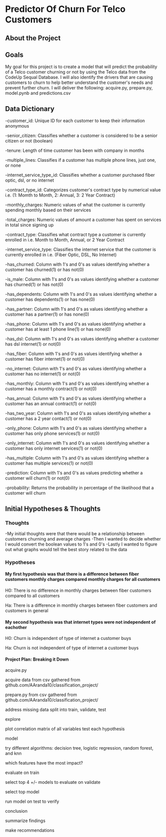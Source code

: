 # Predictor Of Churn For Telco Customers

## About the Project

## Goals

My goal for this project is to create a model that will predict the probability of a Telco customer churning or not by using the Telco data from the CodeUp Sequal Database. I will also identify the drivers that are causing customers to churn to help better understand the customer's needs and prevent further churn. I will deliver the following: acquire.py, prepare.py, model.pynb and predictions.csv

## Data Dictionary

-customer_id: Unique ID for each customer to keep their information anonymous   

-senior_citizen: Classifies whether a customer is considered to be a senior citizen or not (boolean)

-tenure: Length of time customer has been with company in months

-multiple_lines: Classifies if a customer has multiple phone lines, just one, or none

-internet_service_type_id: Classifies whether a customer purchased fiber optic, dsl, or no internet

-contract_type_id: Categorizes customer's contract type by numerical value i.e. (1: Momth to Month, 2: Annual, 3: 2 Year Contract)

-monthly_charges: Numeric values of what the customer is currently spending monthly based on their services

-total_charges: Numeric values of amount a customer has spent on services in total since signing up

-contract_type: Classifies what contract type a customer is currently enrolled in i.e. Month to Month, Annual, or 2 Year Contract  

-internet_service_type: Classifies the internet service that the customer is currently enrolled in i.e. (Fiber Optic, DSL, No Internet)

-has_churned: Column with 1's and 0's as values identifying whether a customer has churned(1) or has not(0)

-is_male: Column with 1's and 0's as values identifying whether a customer has churned(1) or has not(0)

-has_dependents: Column with 1's and 0's as values identifying whether a customer has dependents(1) or has none(0)    

-has_partner: Column with 1's and 0's as values identifying whether a customer has a partner(1) or has none(0)

-has_phone: Column with 1's and 0's as values identifying whether a customer has at least 1 phone line(1) or has none(0)

-has_dsl: Column with 1's and 0's as values identifying whether a customer has dsl internet(1) or not(0)

-has_fiber: Column with 1's and 0's as values identifying whether a customer has fiber internet(1) or not(0)   

-no_internet: Column with 1's and 0's as values identifying whether a customer has no internet(1) or not(0) 

-has_monthly: Column with 1's and 0's as values identifying whether a customer has a monthly contract(1) or not(0)

-has_annual: Column with 1's and 0's as values identifying whether a customer has an annual contract(1) or not(0)  

-has_two_year: Column with 1's and 0's as values identifying whether a customer has a 2 year contact(1) or not(0)

-only_phone: Column with 1's and 0's as values identifying whether a customer has only phone services(1) or not(0) 

-only_internet: Column with 1's and 0's as values identifying whether a customer has only internet services(1) or not(0) 

-has_multiple: Column with 1's and 0's as values identifying whether a customer has multiple services(1) or not(0) 

-prediction: Column with 1's and 0's as values predicting whether a customer will churn(1) or not(0)

-probability: Returns the probability in percentage of the likelihood that a customer will churn

## Initial Hypotheses & Thoughts

### Thoughts

-My initial thoughts were that there would be a relationship between customers churning and average charges
-Then I wanted to decide whether I would convert the boolean values to 1's and 0's
-Lastly I wanted to figure out what graphs would tell the best story related to the data


### Hypotheses

#### My first hypothesis was that there is a difference between fiber customers monthly charges compared monthly charges for all customers
H0: There is no difference in monthly charges between fiber customers compared to all customers

Ha: There is a difference in monthly charges between fiber customers and customers in general

#### My second hypothesis was that internet types were not independent of eachother
H0: Churn is independent of type of internet a customer buys

Ha: Churn is not independent of type of internet a customer buys


#### Project Plan: Breaking it Down
acquire.py

acquire data from csv gathered from github.com/AAranda10/classification_project/

prepare.py from csv gathered from github.com/AAranda10/classification_project/

address missing data
split into train, validate, test

explore

plot correlation matrix of all variables
test each hypothesis

model

try different algorithms: decision tree, logistic regression, random forest, and knn

which features have the most impact?

evaluate on train

select top 4 +/- models to evaluate on validate

select top model

run model on test to verify

conclusion

summarize findings

make recommendations
